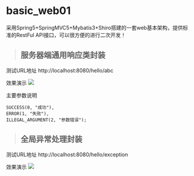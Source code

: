 # basic_web01
采用Spring5+SpringMVC5+Mybatis3+Shiro搭建的一套web基本架构，提供标准的RestFul API接口，可以很方便的进行二次开发！

>## 服务器端通用响应类封装

测试URL地址
http://localhost:8080/hello/abc

效果演示
![](https://note.youdao.com/yws/public/resource/061267ec637009aca0b1e0244567f3dd/xmlnote/B0ECDEF5581840D3A8EE0004061F8671/3405)

主要参数说明
```
SUCCESS(0, "成功"),
ERROR(1, "失败"),
ILLEGAL_ARGUMENT(2, "参数错误");
```

>## 全局异常处理封装

测试URL地址
http://localhost:8080/hello/exception

效果演示
![](https://note.youdao.com/yws/public/resource/061267ec637009aca0b1e0244567f3dd/xmlnote/DEACBFF6FD47422E939D7D362C472074/3403)
